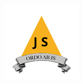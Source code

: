 <p align="center"><img src="/public/assets/ordoabjs-2.svg" width="250" alt="Order Out Of JS Logo"></p>

